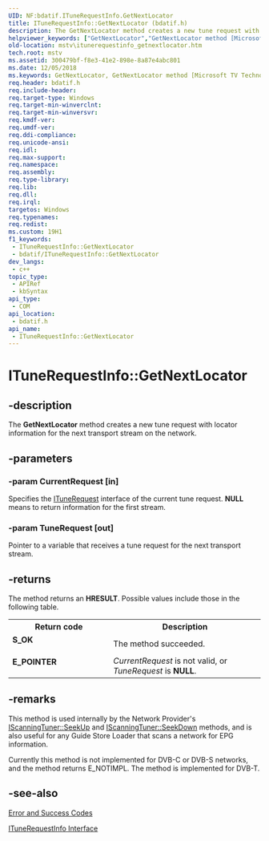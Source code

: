 ```yaml
---
UID: NF:bdatif.ITuneRequestInfo.GetNextLocator
title: ITuneRequestInfo::GetNextLocator (bdatif.h)
description: The GetNextLocator method creates a new tune request with locator information for the next transport stream on the network.
helpviewer_keywords: ["GetNextLocator","GetNextLocator method [Microsoft TV Technologies]","GetNextLocator method [Microsoft TV Technologies]","ITuneRequestInfo interface","ITuneRequestInfo interface [Microsoft TV Technologies]","GetNextLocator method","ITuneRequestInfo.GetNextLocator","ITuneRequestInfo::GetNextLocator","ITuneRequestInfoGetNextLocator","bdatif/ITuneRequestInfo::GetNextLocator","mstv.itunerequestinfo_getnextlocator"]
old-location: mstv\itunerequestinfo_getnextlocator.htm
tech.root: mstv
ms.assetid: 300479bf-f8e3-41e2-898e-8a87e4abc801
ms.date: 12/05/2018
ms.keywords: GetNextLocator, GetNextLocator method [Microsoft TV Technologies], GetNextLocator method [Microsoft TV Technologies],ITuneRequestInfo interface, ITuneRequestInfo interface [Microsoft TV Technologies],GetNextLocator method, ITuneRequestInfo.GetNextLocator, ITuneRequestInfo::GetNextLocator, ITuneRequestInfoGetNextLocator, bdatif/ITuneRequestInfo::GetNextLocator, mstv.itunerequestinfo_getnextlocator
req.header: bdatif.h
req.include-header: 
req.target-type: Windows
req.target-min-winverclnt: 
req.target-min-winversvr: 
req.kmdf-ver: 
req.umdf-ver: 
req.ddi-compliance: 
req.unicode-ansi: 
req.idl: 
req.max-support: 
req.namespace: 
req.assembly: 
req.type-library: 
req.lib: 
req.dll: 
req.irql: 
targetos: Windows
req.typenames: 
req.redist: 
ms.custom: 19H1
f1_keywords:
 - ITuneRequestInfo::GetNextLocator
 - bdatif/ITuneRequestInfo::GetNextLocator
dev_langs:
 - c++
topic_type:
 - APIRef
 - kbSyntax
api_type:
 - COM
api_location:
 - bdatif.h
api_name:
 - ITuneRequestInfo::GetNextLocator
---
```


# ITuneRequestInfo::GetNextLocator


## -description

The <b>GetNextLocator</b> method creates a new tune request with locator information for the next transport stream on the network.

## -parameters

### -param CurrentRequest [in]

Specifies the <a href="/previous-versions/windows/desktop/api/tuner/nn-tuner-itunerequest">ITuneRequest</a> interface of the current tune request. <b>NULL</b> means to return information for the first stream.

### -param TuneRequest [out]

Pointer to a variable that receives a tune request for the next transport stream.

## -returns

The method returns an <b>HRESULT</b>. Possible values include those in the following table.

<table>
<tr>
<th>Return code</th>
<th>Description</th>
</tr>
<tr>
<td width="40%">
<dl>
<dt><b>S_OK</b></dt>
</dl>
</td>
<td width="60%">
The method succeeded.

</td>
</tr>
<tr>
<td width="40%">
<dl>
<dt><b>E_POINTER</b></dt>
</dl>
</td>
<td width="60%">
<i>CurrentRequest</i> is not valid, or <i>TuneRequest</i> is <b>NULL</b>.

</td>
</tr>
</table>

## -remarks

This method is used internally by the Network Provider's <a href="/previous-versions/windows/desktop/api/tuner/nf-tuner-iscanningtuner-seekup">IScanningTuner::SeekUp</a> and <a href="/previous-versions/windows/desktop/api/tuner/nf-tuner-iscanningtuner-seekdown">IScanningTuner::SeekDown</a> methods, and is also useful for any Guide Store Loader that scans a network for EPG information.

Currently this method is not implemented for DVB-C or DVB-S networks, and the method returns E_NOTIMPL. The method is implemented for DVB-T.

## -see-also

<a href="/windows/desktop/DirectShow/error-and-success-codes">Error and Success Codes</a>



<a href="/previous-versions/windows/desktop/api/bdatif/nn-bdatif-itunerequestinfo">ITuneRequestInfo Interface</a>


